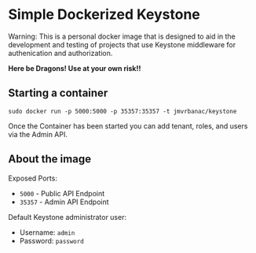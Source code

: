 Simple Dockerized Keystone
===========================

Warning: This is a personal docker image that is designed to aid
in the development and testing of projects that use Keystone
middleware for authenication and authorization.

**Here be Dragons! Use at your own risk!!**

Starting a container
----------------------

```
sudo docker run -p 5000:5000 -p 35357:35357 -t jmvrbanac/keystone
```

Once the Container has been started you can add tenant, roles,
and users via the Admin API.


About the image
-------------
Exposed Ports:

 * ```5000``` - Public API Endpoint
 * ```35357``` - Admin API Endpoint

Default Keystone administrator user:

 * Username: ```admin```
 * Password: ```password```
